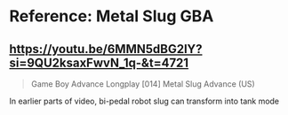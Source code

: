 # Reference: Metal Slug GBA

## https://youtu.be/6MMN5dBG2lY?si=9QU2ksaxFwvN_1q-&t=4721

> Game Boy Advance Longplay [014] Metal Slug Advance (US) 

In earlier parts of video, bi-pedal robot slug can transform into tank mode 

